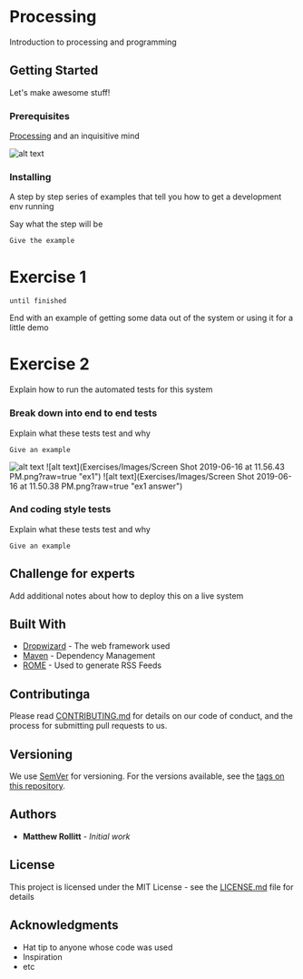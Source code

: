 # Processing

Introduction to processing and programming

## Getting Started

Let's make awesome stuff! 

### Prerequisites

[Processing](https://processing.org/) and an inquisitive mind


![alt text](https://www.raspberrypi.org/app/uploads/2017/04/002_presSeries.jpg)


### Installing

A step by step series of examples that tell you how to get a development env running

Say what the step will be

```
Give the example
```

# Exercise 1 

```
until finished
```

End with an example of getting some data out of the system or using it for a little demo

# Exercise 2

Explain how to run the automated tests for this system

### Break down into end to end tests

Explain what these tests test and why

```
Give an example
```
![alt text](https://www.raspberrypi.org/app/uploads/2017/04/002_presSeries.jpg)
![alt text](Exercises/Images/Screen Shot 2019-06-16 at 11.56.43 PM.png?raw=true "ex1")
![alt text](Exercises/Images/Screen Shot 2019-06-16 at 11.50.38 PM.png?raw=true "ex1 answer")

### And coding style tests

Explain what these tests test and why

```
Give an example
```

## Challenge for experts 

Add additional notes about how to deploy this on a live system

## Built With

* [Dropwizard](http://www.dropwizard.io/1.0.2/docs/) - The web framework used
* [Maven](https://maven.apache.org/) - Dependency Management
* [ROME](https://rometools.github.io/rome/) - Used to generate RSS Feeds

## Contributinga

Please read [CONTRIBUTING.md](https://gist.github.com/PurpleBooth/b24679402957c63ec426) for details on our code of conduct, and the process for submitting pull requests to us.

## Versioning

We use [SemVer](http://semver.org/) for versioning. For the versions available, see the [tags on this repository](https://github.com/your/project/tags). 

## Authors

* **Matthew Rollitt** - *Initial work*

## License

This project is licensed under the MIT License - see the [LICENSE.md](LICENSE.md) file for details

## Acknowledgments

* Hat tip to anyone whose code was used
* Inspiration
* etc
